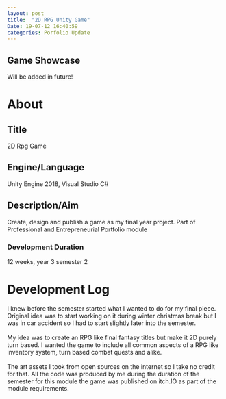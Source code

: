 ```yaml
---
layout: post
title:  "2D RPG Unity Game"
Date: 19-07-12 16:40:59 
categories: Porfolio Update
---
```

<p><h2><b>Game Showcase</b></h2></p>
<p>Will be added in future!</p>
<p>
<h1><b>About</b></h1>
<h2><b>Title</b></h2>
2D Rpg Game
<h2><b>Engine/Language</b></h2>
Unity Engine 2018, Visual Studio C#
<h2><b> Description/Aim</b></h2>
Create, design and publish a game as my final year project. Part of Professional and Entrepreneurial Portfolio module
<h3>Development Duration</h3>
12 weeks, year 3 semester 2
<h1><b>Development Log</b></h1>
I knew before the semester started what I wanted to do for my final piece. Original idea was to start working on it during winter christmas break but I was in car accident so I had to start slightly later into the semester.
<br></br>
My idea was to create an RPG like final fantasy titles but make it 2D purely turn based. I wanted the game to include all common aspects of a RPG like inventory system, turn based combat quests and alike.
<br></br>
The art assets I took from open sources on the internet so I take no credit for that. All the code was produced by me during the duration of the semester for this module the game was published on itch.IO as part of the module requirements.

</p>

<br></br>
<p>

